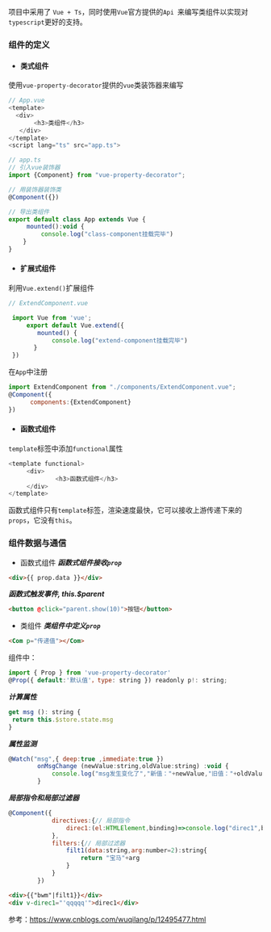 项目中采用了 `Vue + Ts`，同时使用`Vue`官方提供的`Api `来编写类组件以实现对`typescript`更好的支持。
### 组件的定义
- #### 类式组件
使用`vue-property-decorator`提供的`vue`类装饰器来编写

```js
// App.vue
<template>
  <div>
       <h3>类组件</h3>
   </div>
</template>
<script lang="ts" src="app.ts">
```

```js
// app.ts
// 引入vue装饰器
import {Component} from "vue-property-decorator";

// 用装饰器装饰类
@Component({})

// 导出类组件
export default class App extends Vue {
     mounted():void {
         console.log("class-component挂载完毕")
    }
}
```

- #### 扩展式组件
利用`Vue.extend()`扩展组件

```js
// ExtendComponent.vue

 import Vue from 'vue';
     export default Vue.extend({
        mounted() {
            console.log("extend-component挂载完毕")   
       }
 })
```

在`App`中注册

```js
import ExtendComponent from "./components/ExtendComponent.vue";
@Component({
      components:{ExtendComponent}
})
```

- #### 函数式组件
`template`标签中添加`functional`属性

```js
<template functional>
     <div>
             <h3>函数式组件</h3>
     </div>
</template>
```

函数式组件只有`template`标签，渲染速度最快，它可以接收上游传递下来的`props`，它没有`this`。
### 组件数据与通信
- 函数式组件
***函数式组件接收`prop`***

```html
<div>{{ prop.data }}</div>
```

***函数式触发事件, this.$parent***

```html
<button @click="parent.show(10)">按钮</button>
```

- 类组件
***类组件中定义`prop`***

```html
<Com p="传递值"></Com>
```

组件中：

```js
import { Prop } from 'vue-property-decorator'
@Prop({ default:'默认值'，type: string }) readonly p!: string;
```

***计算属性***

```js
get msg (): string {
 return this.$store.state.msg
}
```

***属性监测***

```js
@Watch("msg",{ deep:true ,immediate:true })
        onMsgChange (newValue:string,oldValue:string) :void {
            console.log("msg发生变化了","新值："+newValue,"旧值："+oldValue)
        }
```

***局部指令和局部过滤器***

```js
@Component({
            directives:{// 局部指令
                direc1:(el:HTMLElement,binding)=>console.log("direc1",binding.value)
            },
            filters:{// 局部过滤器
                filt1(data:string,arg:number=2):string{
                    return "宝马"+arg
                }
            }
        })
```

```html
<div>{{"bwm"|filt1}}</div>
<div v-direc1="'qqqqq'">direc1</div>
```

参考：https://www.cnblogs.com/wuqilang/p/12495477.html